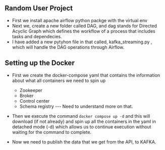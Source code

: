 ## Random User Project

- First we install apache airflow python packge with the virtual env
- Next we, create a new folder called DAG, and dag stands for Directed Acyclic Graph which defines the workflow of a process that includes tasks and dependecies. 
- I have added a new pytyhon file in that called, kafka_streaming.py , which will handle the DAG operations through Airflow. 


## Setting up the Docker
- First we create the docker-compose yaml that contains the information about what all containers we need to spin up 
    - Zookeeper
    - Broker
    - Control center
    - Schema registry   --- Need to understand more on that. 

- Then we execute the command `docker compose up -d` and this will download (if not already) and spin up all the containers in the yaml in detached mode (-d) which allows us to continue execution without waiting for the command to complete. 

- Now we need to publish the data that we get from the API, to KAFKA.


